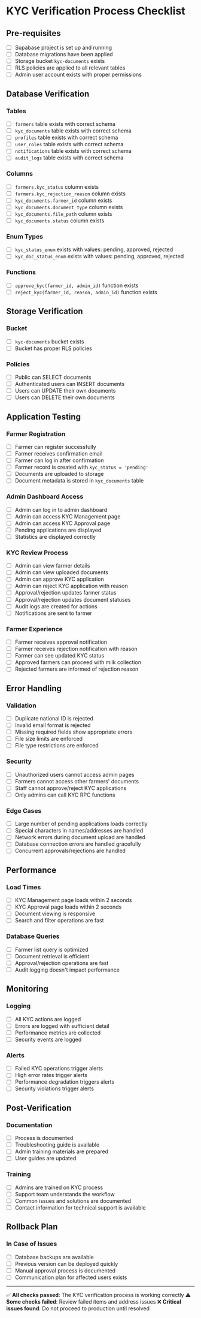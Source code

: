 # KYC Verification Process Checklist

## Pre-requisites
- [ ] Supabase project is set up and running
- [ ] Database migrations have been applied
- [ ] Storage bucket `kyc-documents` exists
- [ ] RLS policies are applied to all relevant tables
- [ ] Admin user account exists with proper permissions

## Database Verification

### Tables
- [ ] `farmers` table exists with correct schema
- [ ] `kyc_documents` table exists with correct schema
- [ ] `profiles` table exists with correct schema
- [ ] `user_roles` table exists with correct schema
- [ ] `notifications` table exists with correct schema
- [ ] `audit_logs` table exists with correct schema

### Columns
- [ ] `farmers.kyc_status` column exists
- [ ] `farmers.kyc_rejection_reason` column exists
- [ ] `kyc_documents.farmer_id` column exists
- [ ] `kyc_documents.document_type` column exists
- [ ] `kyc_documents.file_path` column exists
- [ ] `kyc_documents.status` column exists

### Enum Types
- [ ] `kyc_status_enum` exists with values: pending, approved, rejected
- [ ] `kyc_doc_status_enum` exists with values: pending, approved, rejected

### Functions
- [ ] `approve_kyc(farmer_id, admin_id)` function exists
- [ ] `reject_kyc(farmer_id, reason, admin_id)` function exists

## Storage Verification

### Bucket
- [ ] `kyc-documents` bucket exists
- [ ] Bucket has proper RLS policies

### Policies
- [ ] Public can SELECT documents
- [ ] Authenticated users can INSERT documents
- [ ] Users can UPDATE their own documents
- [ ] Users can DELETE their own documents

## Application Testing

### Farmer Registration
- [ ] Farmer can register successfully
- [ ] Farmer receives confirmation email
- [ ] Farmer can log in after confirmation
- [ ] Farmer record is created with `kyc_status = 'pending'`
- [ ] Documents are uploaded to storage
- [ ] Document metadata is stored in `kyc_documents` table

### Admin Dashboard Access
- [ ] Admin can log in to admin dashboard
- [ ] Admin can access KYC Management page
- [ ] Admin can access KYC Approval page
- [ ] Pending applications are displayed
- [ ] Statistics are displayed correctly

### KYC Review Process
- [ ] Admin can view farmer details
- [ ] Admin can view uploaded documents
- [ ] Admin can approve KYC application
- [ ] Admin can reject KYC application with reason
- [ ] Approval/rejection updates farmer status
- [ ] Approval/rejection updates document statuses
- [ ] Audit logs are created for actions
- [ ] Notifications are sent to farmer

### Farmer Experience
- [ ] Farmer receives approval notification
- [ ] Farmer receives rejection notification with reason
- [ ] Farmer can see updated KYC status
- [ ] Approved farmers can proceed with milk collection
- [ ] Rejected farmers are informed of rejection reason

## Error Handling

### Validation
- [ ] Duplicate national ID is rejected
- [ ] Invalid email format is rejected
- [ ] Missing required fields show appropriate errors
- [ ] File size limits are enforced
- [ ] File type restrictions are enforced

### Security
- [ ] Unauthorized users cannot access admin pages
- [ ] Farmers cannot access other farmers' documents
- [ ] Staff cannot approve/reject KYC applications
- [ ] Only admins can call KYC RPC functions

### Edge Cases
- [ ] Large number of pending applications loads correctly
- [ ] Special characters in names/addresses are handled
- [ ] Network errors during document upload are handled
- [ ] Database connection errors are handled gracefully
- [ ] Concurrent approvals/rejections are handled

## Performance

### Load Times
- [ ] KYC Management page loads within 2 seconds
- [ ] KYC Approval page loads within 2 seconds
- [ ] Document viewing is responsive
- [ ] Search and filter operations are fast

### Database Queries
- [ ] Farmer list query is optimized
- [ ] Document retrieval is efficient
- [ ] Approval/rejection operations are fast
- [ ] Audit logging doesn't impact performance

## Monitoring

### Logging
- [ ] All KYC actions are logged
- [ ] Errors are logged with sufficient detail
- [ ] Performance metrics are collected
- [ ] Security events are logged

### Alerts
- [ ] Failed KYC operations trigger alerts
- [ ] High error rates trigger alerts
- [ ] Performance degradation triggers alerts
- [ ] Security violations trigger alerts

## Post-Verification

### Documentation
- [ ] Process is documented
- [ ] Troubleshooting guide is available
- [ ] Admin training materials are prepared
- [ ] User guides are updated

### Training
- [ ] Admins are trained on KYC process
- [ ] Support team understands the workflow
- [ ] Common issues and solutions are documented
- [ ] Contact information for technical support is available

## Rollback Plan

### In Case of Issues
- [ ] Database backups are available
- [ ] Previous version can be deployed quickly
- [ ] Manual approval process is documented
- [ ] Communication plan for affected users exists

---

✅ **All checks passed**: The KYC verification process is working correctly
⚠️ **Some checks failed**: Review failed items and address issues
❌ **Critical issues found**: Do not proceed to production until resolved